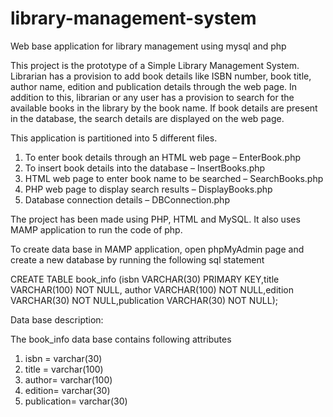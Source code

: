 # library-management-system
Web base application for library management using mysql and php


This project is the prototype of a Simple Library Management System. Librarian has a provision to add book details like ISBN number, book title, author name, edition and publication details through the web page. In addition to this, librarian or any user has a provision to search for the available books in the library by the book name. If book details are present in the database, the search details are displayed on the web page.

This application is partitioned into 5 different files.

1.	To enter book details through an HTML web page – EnterBook.php
2.	To insert book details into the database – InsertBooks.php
3.	HTML web page to enter book name to be searched – SearchBooks.php
4.	PHP web page to display search results – DisplayBooks.php
5.	Database connection details – DBConnection.php

The project has been made using PHP, HTML and MySQL. It also uses MAMP application to run the code of php.

To create data base in MAMP application, open phpMyAdmin page and create a new database by running the following sql statement

CREATE TABLE book_info (isbn VARCHAR(30) PRIMARY KEY,title VARCHAR(100) NOT NULL,
author VARCHAR(100) NOT NULL,edition VARCHAR(30) NOT NULL,publication VARCHAR(30) NOT NULL);


Data base description:

The book_info data base contains following attributes 
1.	isbn = varchar(30)
2.	title =  varchar(100)
3.	author= varchar(100)
4.	edition= varchar(30)
5.	publication= varchar(30)



<img scr="readme_images/img1.png" width="100" >
